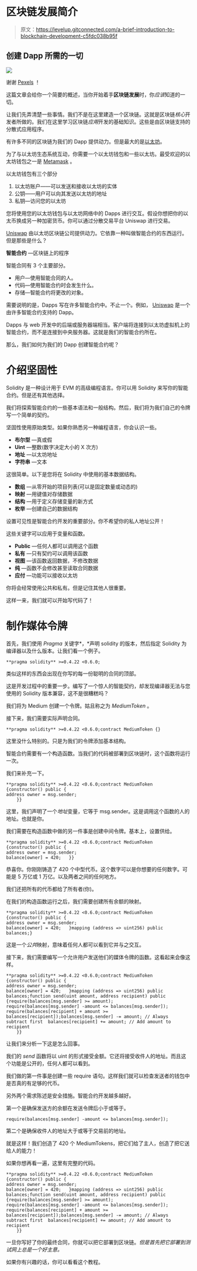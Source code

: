 # 区块链发展简介

> 原文：<https://levelup.gitconnected.com/a-brief-introduction-to-blockchain-development-c5fdc038b95f>

## 创建 Dapp 所需的一切

![](img/1d866229e8e66963a6be21e27487726d.png)

谢谢 [Pexels](https://www.pexels.com/photo/code-coding-computer-cyberspace-270373/) ！

这篇文章会给你一个简要的概述，当你开始着手**区块链发展**时，你*应该*知道的一切。

让我们先弄清楚一些事情。我们不是在这里建造一个区块链。这就是区块链*核心*开发者所做的。我们在这里学习区块链*应用*开发的基础知识。这些是由区块链支持的分散式应用程序。

有许多不同的区块链为我们的 Dapp 提供动力。但是最大的是[以太坊](https://ethereum.org/en/)。

为了与以太坊生态系统互动，你需要一个以太坊钱包和一些以太坊。最受欢迎的以太坊钱包之一是 [Metamask](https://metamask.io/) 。

以太坊钱包有三个部分

1.  以太坊账户——可以发送和接收以太坊的实体
2.  公钥——用户可以向其发送以太坊的地址
3.  私钥—访问您的以太坊

您将使用您的以太坊钱包与以太坊网络中的 Dapps 进行交互。假设你想把你的以太币换成另一种加密货币。你可以通过分散交易平台 Uniswap 进行交易。

[Uniswap](https://uniswap.org/) 由以太坊区块链公司提供动力。它依靠一种叫做智能合约的东西运行。但是那些是什么？

**智能合约** —区块链上的程序

智能合同有 3 个主要部分。

*   用户—使用智能合同的人。
*   代码—使用智能合约时会发生什么。
*   存储—智能合约将更改的对象。

需要说明的是，Dapps 写在许多智能合约中。不止一个。例如， [Uniswap](https://github.com/Uniswap) 是一个由许多智能合约支持的 Dapp。

Dapps 与 web 开发中的后端或服务器端相当。客户端将连接到以太坊虚拟机上的智能合约，而不是连接到中央服务器。这就是我们的智能合约所在。

那么，我们如何为我们的 Dapp 创建智能合约呢？

# **介绍坚固性**

Solidity 是一种设计用于 EVM 的高级编程语言。你可以用 Solidity 来写你的智能合约。但是还有其他选择。

我们将探索智能合约的一些基本语法和一般结构。然后，我们将为我们自己的令牌写一个简单的契约。

坚固性使用原始类型。如果你熟悉另一种编程语言，你会认识一些。

*   **布尔型** —真或假
*   **Uint** —整数(数字决定大小的 X 次方)
*   **地址** —以太坊地址
*   **字符串** —文本

这很简单。以下是您将在 Solidity 中使用的基本数据结构。

*   **数组** —从零开始的项目列表(可以是固定数量或动态的)
*   **映射** —用键值对存储数据
*   **结构** —用于定义存储变量的新方式
*   **枚举** —创建自己的数据结构

设置可见性是智能合约开发的重要部分。你不希望你的私人地址公开！

这些关键字可以应用于变量和函数。

*   **Public** —任何人都可以调用这个函数
*   **私有** —只有契约可以调用该函数
*   **视图** —该函数返回数据，不修改数据
*   **纯** —函数不会修改甚至读取合同数据
*   **应付** —功能可以接收以太坊

你将会经常使用公共和私有。但是记住其他人很重要。

这样一来，我们就可以开始写代码了！

# 制作媒体令牌

首先，我们使用 *Pragma* 关键字*，*声明 solidity 的版本，然后指定 Solidity 为编译器以及什么版本。让我们看一个例子。

```
**pragma solidity** >=0.4.22 <0.6.0;
```

类似这样的东西会出现在你写的每一份聪明的合同的顶部。

这是开发过程中的重要一步。编写了一个惊人的智能契约，却发现编译器无法与您使用的 Solidity 版本兼容，这不是很糟糕吗？

我们将为 Medium 创建一个令牌。姑且称之为 *MediumToken* 。

接下来，我们需要实际声明合同。

```
**pragma solidity** >=0.4.22 <0.6.0;contract MediumToken {}
```

这里没什么特别的。只是为我们的令牌添加基本结构。

智能合约需要有一个构造函数。当我们的代码被部署到区块链时，这个函数将运行一次。

我们来补充一下。

```
**pragma solidity** >=0.4.22 <0.6.0;contract MediumToken {constructor() public {
address owner = msg.sender;
    }}
```

这里，我们声明了一个*地址*变量，它等于 msg.sender。这是调用这个函数的人的地址。也就是你。

我们需要在构造函数中做的另一件事是创建中间令牌。基本上，设置供给。

```
**pragma solidity** >=0.4.22 <0.6.0;contract MediumToken {constructor() public {
address owner = msg.sender;
balance[owner] = 420;   }}
```

恭喜你。你刚刚铸造了 420 个中型代币。这个数字可以是你想要的任何数字。可能是 5 万亿或 1 万亿。以及两者之间的任何地方。

我们还把所有的代币都给了所有者(你)。

在我们的构造函数运行之后，我们需要创建所有余额的映射。

```
**pragma solidity** >=0.4.22 <0.6.0;contract MediumToken {constructor() public {
address owner = msg.sender;
balance[owner] = 420;   }mapping (address => uint256) public balances;}
```

这是一个*公共*映射，意味着任何人都可以看到它并与之交互。

接下来，我们需要编写一个允许用户发送他们的媒体令牌的函数。这看起来会像这样。

```
**pragma solidity** >=0.4.22 <0.6.0;contract MediumToken {constructor() public {
address owner = msg.sender;
balance[owner] = 420;   }mapping (address => uint256) public balances;function send(uint amount, address recipient) public {require(balances[msg.sender] >= amount);
require(balances[msg.sender] -amount <= balances[msg.sender]);  require(balances[recipient] + amount >= balances[recipient]);balances[msg.sender] -= amount; // Always subtract first  balances[recipient] += amount; // Add amount to recipient
    }}
```

让我们来分析一下这是怎么回事。

我们的 *send* 函数将以 uint 的形式接受金额。它还将接受收件人的地址。而且这个功能是公开的，任何人都可以看到。

我们做的第一件事是创建一些 require 语句。这样我们就可以检查发送者的钱包中是否真的有足够的代币。

另外两个需求陈述是安全措施。智能合约开发越多越好。

第一个是确保发送方的余额在发送令牌后小于或等于。

```
require(balances[msg.sender] -amount <= balances[msg.sender]);
```

第二个是确保收件人的地址大于或等于交易前的地址。

就是这样！我们创造了 420 个 MediumTokens，把它们给了主人，创造了把它送给人的能力！

如果你想再看一遍，这里有完整的代码。

```
**pragma solidity** >=0.4.22 <0.6.0;contract MediumToken {constructor() public {
address owner = msg.sender;
balance[owner] = 420;   }mapping (address => uint256) public balances;function send(uint amount, address recipient) public {require(balances[msg.sender] >= amount);
require(balances[msg.sender] -amount <= balances[msg.sender]);  require(balances[recipient] + amount >= balances[recipient]);balances[msg.sender] -= amount; // Always subtract first  balances[recipient] += amount; // Add amount to recipient
    }}
```

一旦你写好了你的最终合同，你就可以把它部署到区块链。*但是首先把它部署到测试网上总是一个好主意。*

如果你有兴趣的话，你可以看看这个教程。